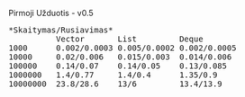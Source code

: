 Pirmoji Užduotis - v0.5  
<pre>
*Skaitymas/Rusiavimas*  
          Vector       List         Deque  
1000      0.002/0.0003 0.005/0.0002 0.002/0.0005  
10000     0.02/0.006   0.015/0.003  0.014/0.006  
100000    0.14/0.07    0.14/0.05    0.13/0.085  
1000000   1.4/0.77     1.4/0.4      1.35/0.9  
10000000  23.8/28.6    13/6         13.4/13.9  
</pre>
